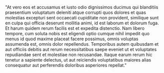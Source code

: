 "At vero eos et accusamus et iusto odio dignissimos ducimus qui 
blanditiis praesentium voluptatum deleniti atque corrupti quos dolores
 et quas molestias excepturi sent occaecati cupiditate non 
 provident, similique sunt en culpa qui officia deserunt mollitia 
 animi, id est laborum et dolorum fuga. Et harum quidem rerum 
 facilis est et expedita distenctio. Nam libero tempore, cum soluta
  nobis est eligendi optio cumque nihil impedit quo menus id quod 
  maxime placeat facere possimus, omnis voluptas assumenda est, 
  omnis dolor repellendus. Temporibus autem quibusdam et aut 
  officiis debitis aut rerum necessitatibus saepe eveniet ut et 
  voluptates repudiandae sent et molestiae non recusandae. Itaque 
  earum rerum hic tenetur a sapiente delectus, ut aut 
  reiciendis voluptatibus maiores alias consequatur aut 
  perferendis doloribus asperiores repellat."